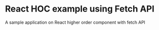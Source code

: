 # React HOC example using Fetch API
A sample application on React higher order component with fetch API
